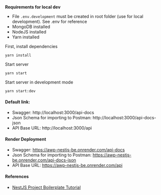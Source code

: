 **Requirements for local dev**
- File ```.env.development``` must be created in root folder (use for local development). See .env for reference
- MongoDB installed
- NodeJS installed
- Yarn installed

First, install dependencies
```
yarn install
```

Start server
```
yarn start
```

Start server in development mode

```
yarn start:dev
```

#### Default link:
- Swagger: http://localhost:3000/api-docs
- Json Schema for importing to Postman: http://localhost:3000/api-docs-json
- API Base URL: http://localhost:3000/api

#### Render Deployment
- Swagger: https://awp-nestjs-be.onrender.com/api-docs
- Json Schema for importing to Postman: https://awp-nestjs-be.onrender.com/api-docs-json
- API Base URL: https://awp-nestjs-be.onrender.com/api

#### References
- [NestJS Project Boilerplate Tutorial](https://viblo.asia/p/setup-boilerplate-cho-du-an-nestjs-phan-1-team-co-nhieu-thanh-vien-env-joi-husky-commitlint-prettier-dockerizing-EbNVQxG2LvR)